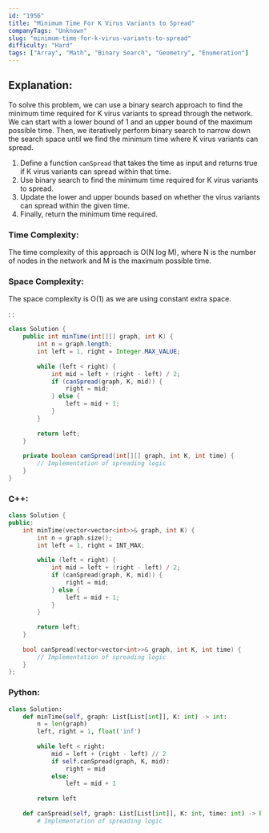 ```yaml
---
id: "1956"
title: "Minimum Time For K Virus Variants to Spread"
companyTags: "Unknown"
slug: "minimum-time-for-k-virus-variants-to-spread"
difficulty: "Hard"
tags: ["Array", "Math", "Binary Search", "Geometry", "Enumeration"]
---
```


## Explanation:
To solve this problem, we can use a binary search approach to find the minimum time required for K virus variants to spread through the network. We can start with a lower bound of 1 and an upper bound of the maximum possible time. Then, we iteratively perform binary search to narrow down the search space until we find the minimum time where K virus variants can spread.

1. Define a function `canSpread` that takes the time as input and returns true if K virus variants can spread within that time.
2. Use binary search to find the minimum time required for K virus variants to spread.
3. Update the lower and upper bounds based on whether the virus variants can spread within the given time.
4. Finally, return the minimum time required.

### Time Complexity:
The time complexity of this approach is O(N log M), where N is the number of nodes in the network and M is the maximum possible time.

### Space Complexity:
The space complexity is O(1) as we are using constant extra space.

:
:
```java
class Solution {
    public int minTime(int[][] graph, int K) {
        int n = graph.length;
        int left = 1, right = Integer.MAX_VALUE;
        
        while (left < right) {
            int mid = left + (right - left) / 2;
            if (canSpread(graph, K, mid)) {
                right = mid;
            } else {
                left = mid + 1;
            }
        }
        
        return left;
    }
    
    private boolean canSpread(int[][] graph, int K, int time) {
        // Implementation of spreading logic
    }
}
```

### C++:
```cpp
class Solution {
public:
    int minTime(vector<vector<int>>& graph, int K) {
        int n = graph.size();
        int left = 1, right = INT_MAX;
        
        while (left < right) {
            int mid = left + (right - left) / 2;
            if (canSpread(graph, K, mid)) {
                right = mid;
            } else {
                left = mid + 1;
            }
        }
        
        return left;
    }
    
    bool canSpread(vector<vector<int>>& graph, int K, int time) {
        // Implementation of spreading logic
    }
};
```

### Python:
```python
class Solution:
    def minTime(self, graph: List[List[int]], K: int) -> int:
        n = len(graph)
        left, right = 1, float('inf')
        
        while left < right:
            mid = left + (right - left) // 2
            if self.canSpread(graph, K, mid):
                right = mid
            else:
                left = mid + 1
                
        return left
    
    def canSpread(self, graph: List[List[int]], K: int, time: int) -> bool:
        # Implementation of spreading logic
```